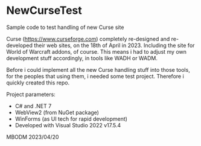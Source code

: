 # NewCurseTest
Sample code to test handling of new Curse site

Curse (https://www.curseforge.com) completely re-designed and re-developed their web sites, on the 18th of April in 2023. Including the site for World of Warcraft addons, of course. This means i had to adjust my own development stuff accordingly, in tools like WADH or WADM.

Before i could implement all the new Curse handling stuff into those tools, for the peoples that using them, i needed some test project. Therefore i quickly created this repo.

Project parameters:
- C# and .NET 7
- WebView2 (from NuGet package)
- WinForms (as UI tech for rapid development)
- Developed with Visual Studio 2022 v17.5.4

MBODM 2023/04/20
